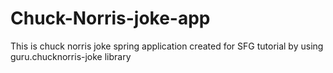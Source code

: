 # Chuck-Norris-joke-app
This is chuck norris joke spring application created for SFG tutorial by using guru.chucknorris-joke library 

